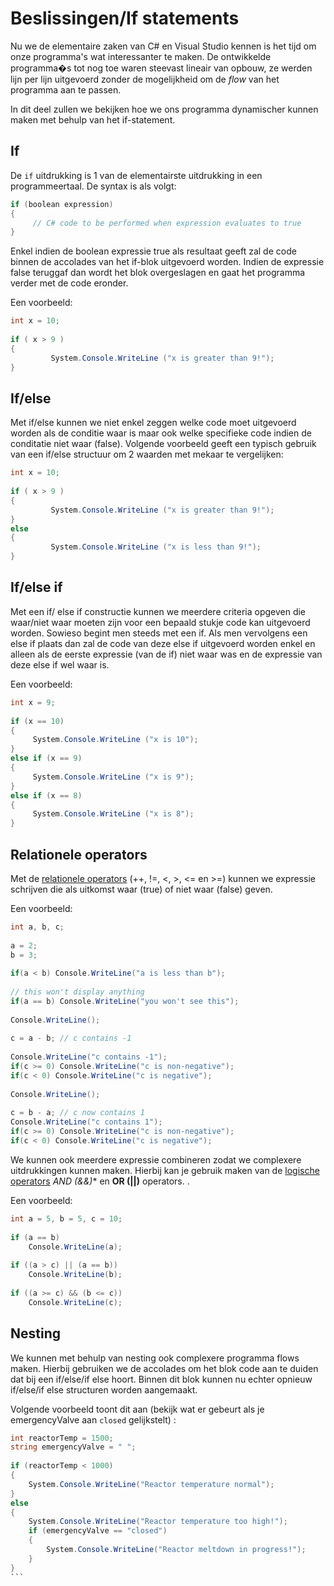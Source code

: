 # Beslissingen/If statements
Nu we de elementaire zaken van C# en Visual Studio kennen is het tijd om onze programma's wat interessanter te maken. De ontwikkelde programma�s tot nog toe waren steevast lineair van opbouw, ze werden lijn per lijn uitgevoerd zonder de mogelijkheid om de *flow* van het programma aan te passen.

In dit deel  zullen we bekijken hoe we ons programma dynamischer kunnen maken met behulp van het if-statement.

## If
De ``if`` uitdrukking is 1 van de elementairste uitdrukking in een programmeertaal. De syntax is als volgt:

```csharp
if (boolean expression) 
{
     // C# code to be performed when expression evaluates to true
}
```
Enkel indien de boolean expressie true als resultaat geeft zal de code binnen de accolades van het if-blok uitgevoerd worden. Indien de expressie false teruggaf dan wordt het blok overgeslagen en gaat het programma verder met de code eronder.

Een voorbeeld:
```csharp
int x = 10;
 
if ( x > 9 )
{
         System.Console.WriteLine ("x is greater than 9!");
}
```


## If/else
Met if/else kunnen we niet enkel zeggen welke code moet uitgevoerd worden als de conditie waar is maar ook welke specifieke code indien de conditatie niet waar (false). Volgende voorbeeld geeft een typisch gebruik van een if/else structuur om 2 waarden met mekaar te vergelijken:

```csharp
int x = 10;
 
if ( x > 9 )
{
         System.Console.WriteLine ("x is greater than 9!");
}
else
{
         System.Console.WriteLine ("x is less than 9!");
}
```
## If/else if
Met een if/ else if constructie kunnen we meerdere criteria opgeven die waar/niet waar moeten zijn voor een bepaald stukje code kan uitgevoerd worden. Sowieso begint men steeds met een if. Als men vervolgens een else if plaats dan zal de code van deze else if uitgevoerd worden enkel en alleen als de eerste expressie (van de if) niet waar was en de expressie van deze else if wel waar is.

Een voorbeeld:

```csharp
int x = 9;
 
if (x == 10)
{
     System.Console.WriteLine ("x is 10");
}
else if (x == 9)
{
     System.Console.WriteLine ("x is 9");
}
else if (x == 8)
{
     System.Console.WriteLine ("x is 8");
}
```

## Relationele operators
Met de [relationele operators](1_logic_and_relationsoperator.md) (++, !=, <, >, <= en >=) kunnen we expressie schrijven die als uitkomst waar (true) of niet waar (false) geven.

Een voorbeeld:
```csharp
int a, b, c;  
 
a = 2;  
b = 3;  
 
if(a < b) Console.WriteLine("a is less than b"); 
 
// this won't display anything  
if(a == b) Console.WriteLine("you won't see this");  
 
Console.WriteLine(); 
 
c = a - b; // c contains -1 
 
Console.WriteLine("c contains -1"); 
if(c >= 0) Console.WriteLine("c is non-negative"); 
if(c < 0) Console.WriteLine("c is negative"); 
 
Console.WriteLine(); 
 
c = b - a; // c now contains 1 
Console.WriteLine("c contains 1"); 
if(c >= 0) Console.WriteLine("c is non-negative"); 
if(c < 0) Console.WriteLine("c is negative"); 
```
We kunnen ook meerdere expressie combineren zodat we complexere uitdrukkingen kunnen maken. Hierbij kan je gebruik maken van de [logische operators](1_logic_and_relationsoperator.md) *AND (&&)** en **OR (||)** operators. .

Een voorbeeld:
```csharp
int a = 5, b = 5, c = 10;
 
if (a == b)
    Console.WriteLine(a);
 
if ((a > c) || (a == b))
    Console.WriteLine(b);
 
if ((a >= c) && (b <= c))
    Console.WriteLine(c);
```

## Nesting
We kunnen met behulp van nesting ook complexere programma flows maken. Hierbij gebruiken we de accolades om het blok code aan te duiden dat bij een if/else/if else hoort. Binnen dit blok kunnen nu echter opnieuw if/else/if else structuren worden aangemaakt.

Volgende voorbeeld toont dit aan (bekijk wat er gebeurt als je emergencyValve aan ``closed`` gelijkstelt) :

````csharp
int reactorTemp = 1500;
string emergencyValve = " ";
 
if (reactorTemp < 1000)
{
    System.Console.WriteLine("Reactor temperature normal");
}
else
{
    System.Console.WriteLine("Reactor temperature too high!");
    if (emergencyValve == "closed")
    {
        System.Console.WriteLine("Reactor meltdown in progress!");
    }
}
```